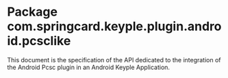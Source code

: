 # Package com.springcard.keyple.plugin.android.pcsclike

This document is the specification of the API dedicated to the integration of the Android Pcsc plugin in an Android Keyple Application.
